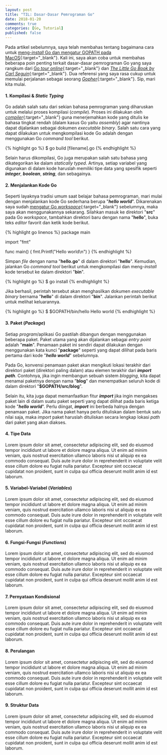 ```yaml
---
layout: post
title: "TIL: Dasar-Dasar Pemrograman Go"
date: 2018-01-20
comments: true
categories: [Go, Tutorial]
published: false
---
```


Pada artikel sebelumnya, saya telah membahas tentang bagaimana cara untuk [meng-*install* Go dan mengatur GOPATH pada MacOS](https://wlisrausr.github.io/blog/2018/01/13/go-installation-and-setup-on-macos/){:target="_blank"}. Kali ini, saya akan coba untuk membahas beberapa poin penting terkait dasar-dasar pemrograman Go yang saya rangkum dari [Go *tour online*](https://tour.golang.org/list){:target="_blank"} dan [*The Little Go Book by Carl Seguin*](http://openmymind.net/The-Little-Go-Book/){:target="_blank"}. Dua referensi yang saya rasa cukup untuk memulai perjalanan sebagai seorang [*Gopher*](https://blog.golang.org/gopher){:target="_blank"}. Sip, mari kita mulai.

#### 1. Kompilasi & *Static Typing*

Go adalah salah satu dari sekian bahasa pemrograman yang diharuskan untuk melalui proses kompilasi (*compile*). Proses ini dilakukan oleh [*compiler*](https://en.wikipedia.org/wiki/Compiler){:target="_blank"} guna menerjemahkan kode yang ditulis ke bahasa tingkat rendah (dalam kasus Go yaitu *assembly*) agar nantinya dapat dijalankan sebagai dokumen *executable binary*. Salah satu cara yang dapat dilakukan untuk mengkompilasi kode Go adalah dengan menggunakan Go *command tool* berikut.

{% highlight go %}
$ go build [filename].go
{% endhighlight %}

Selain harus dikompilasi, Go juga merupakan salah satu bahasa yang dikategorikan ke dalam *statically typed*. Artinya, setiap variabel yang digunakan di dalam kode haruslah memiliki tipe data yang spesifik seperti ***integer***, ***boolean***, ***string***, dan sebagainya.

#### 2. Menjalankan Kode Go

Seperti layaknya tradisi umum saat belajar bahasa pemrograman, mari mulai dengan menjalankan kode Go sederhana berupa "***hello world***". Dikarenakan saya sudah [mengatur Go *workspace*](https://wlisrausr.github.io/blog/2018/01/13/go-installation-and-setup-on-macos/){:target="_blank"} sebelumnya, maka saya akan menggunakannya sekarang. Silahkan masuk ke direktori "**src**" pada Go *workspace*, tambahkan direktori baru dengan nama "**hello**", buka teks *editor* favorit dan ketik kode berikut.

{% highlight go linenos %}
package main

import "fmt"

func main() {
        fmt.Printf("Hello world\n")
}
{% endhighlight %}

Simpan *file* dengan nama "**hello.go**" di dalam direktori "**hello**". Kemudian, jalankan Go *command tool* berikut untuk mengkompilasi dan meng-*install* kode tersebut ke dalam direktori "**bin**".

{% highlight go %}
$ go install
{% endhighlight %}

Jika berhasil, perintah tersebut akan menghasilkan dokumen *executable binary* bernama "**hello**" di dalam direktori "**bin**". Jalankan perintah berikut untuk melihat keluarannya.

{% highlight go %}
$ $GOPATH/bin/hello
Hello world
{% endhighlight %}

#### 3. Paket (*Package*)

Setiap *program*/aplikasi Go pastilah dibangun dengan menggunakan beberapa paket. Paket utama yang akan dijalankan sebagai *entry point* adalah "**main**". Penamaan paket ini sendiri dapat dilakukan dengan menggunakan kata kunci "**package**" seperti yang dapat dilihat pada baris pertama dari kode "***hello world***" sebelumnya.

Pada Go, konvensi penamaan paket akan mengikuti lokasi terakhir dari direktori paket (direktori paling dalam) atau elemen terakhir dari ***import path***. Contohnya, jika ingin membangun sebuah sistem *blogging*, kita dapat menamai paketnya dengan nama "**blog**" dan menempatkan seluruh kode di dalam direktori "**$GOPATH/src/blog**".

Selain itu, kita juga dapat memanfaatkan fitur ***import*** jika ingin mengakses paket lain di dalam suatu paket seperti yang dapat dilihat pada baris ketiga kode "***hello world***". Perlu diingat, ***import*** ini berbeda halnya dengan penamaan paket. Jika nama paket hanya perlu dituliskan dalam bentuk satu nilai saja, maka *import* paket haruslah dituliskan secara lengkap lokasi *path* dari paket yang akan diakses.

#### 4. Tipe Data

Lorem ipsum dolor sit amet, consectetur adipiscing elit, sed do eiusmod tempor incididunt ut labore et dolore magna aliqua. Ut enim ad minim veniam, quis nostrud exercitation ullamco laboris nisi ut aliquip ex ea commodo consequat. Duis aute irure dolor in reprehenderit in voluptate velit esse cillum dolore eu fugiat nulla pariatur. Excepteur sint occaecat cupidatat non proident, sunt in culpa qui officia deserunt mollit anim id est laborum.

#### 5. Variabel-Variabel (*Variables*)

Lorem ipsum dolor sit amet, consectetur adipiscing elit, sed do eiusmod tempor incididunt ut labore et dolore magna aliqua. Ut enim ad minim veniam, quis nostrud exercitation ullamco laboris nisi ut aliquip ex ea commodo consequat. Duis aute irure dolor in reprehenderit in voluptate velit esse cillum dolore eu fugiat nulla pariatur. Excepteur sint occaecat cupidatat non proident, sunt in culpa qui officia deserunt mollit anim id est laborum.

#### 6. Fungsi-Fungsi (*Functions*)

Lorem ipsum dolor sit amet, consectetur adipiscing elit, sed do eiusmod tempor incididunt ut labore et dolore magna aliqua. Ut enim ad minim veniam, quis nostrud exercitation ullamco laboris nisi ut aliquip ex ea commodo consequat. Duis aute irure dolor in reprehenderit in voluptate velit esse cillum dolore eu fugiat nulla pariatur. Excepteur sint occaecat cupidatat non proident, sunt in culpa qui officia deserunt mollit anim id est laborum.

#### 7. Pernyataan Kondisional

Lorem ipsum dolor sit amet, consectetur adipiscing elit, sed do eiusmod tempor incididunt ut labore et dolore magna aliqua. Ut enim ad minim veniam, quis nostrud exercitation ullamco laboris nisi ut aliquip ex ea commodo consequat. Duis aute irure dolor in reprehenderit in voluptate velit esse cillum dolore eu fugiat nulla pariatur. Excepteur sint occaecat cupidatat non proident, sunt in culpa qui officia deserunt mollit anim id est laborum.

#### 8. Perulangan

Lorem ipsum dolor sit amet, consectetur adipiscing elit, sed do eiusmod tempor incididunt ut labore et dolore magna aliqua. Ut enim ad minim veniam, quis nostrud exercitation ullamco laboris nisi ut aliquip ex ea commodo consequat. Duis aute irure dolor in reprehenderit in voluptate velit esse cillum dolore eu fugiat nulla pariatur. Excepteur sint occaecat cupidatat non proident, sunt in culpa qui officia deserunt mollit anim id est laborum.

#### 9. Struktur Data

Lorem ipsum dolor sit amet, consectetur adipiscing elit, sed do eiusmod tempor incididunt ut labore et dolore magna aliqua. Ut enim ad minim veniam, quis nostrud exercitation ullamco laboris nisi ut aliquip ex ea commodo consequat. Duis aute irure dolor in reprehenderit in voluptate velit esse cillum dolore eu fugiat nulla pariatur. Excepteur sint occaecat cupidatat non proident, sunt in culpa qui officia deserunt mollit anim id est laborum.
